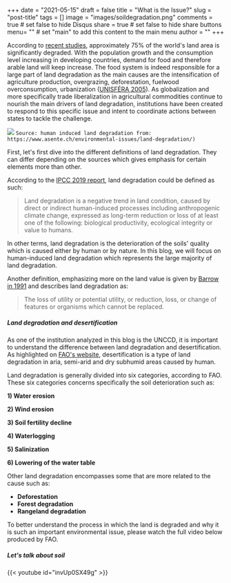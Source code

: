 +++
date = "2021-05-15"
draft = false
title = "What is the Issue?"
slug = "post-title"
tags = []
image = "images/soildegradation.png"
comments = true	# set false to hide Disqus
share = true	# set false to hide share buttons
menu= ""		# set "main" to add this content to the main menu
author = ""
+++


According to [recent studies](https://www.nationalgeographic.com/science/article/ipbes-land-degradation-environmental-damage-report-spd), approximately 75% of the world's land area is significantly degraded. With the population growth and the consumption level increasing in developing countries, demand for food and therefore arable land will keep increase. The food system is indeed responsible for a large part of land degradation as the main causes are the intensification of agriculture production, overgrazing, deforestation, fuelwood overconsumption, urbanization ([UNISFÉRA 2005](http://hubrural.org/IMG/pdf/unisfera_from_boom_to_dust.pdf)). As globalization and more specifically trade liberalization in agricultural commodities continue to nourish the main drivers of land degradation, institutions have been created to respond to this specific issue and intent to coordinate actions between states to tackle the challenge. 

![](images/soildegradation.png)
`Source: human induced land degradation from: https://www.asente.ch/environmental-issues/land-degradation/)`

First, let's first dive into the different definitions of land degradation. They can differ depending on the sources which gives emphasis for certain elements more than other.

According to the [IPCC 2019 report](https://www.ipcc.ch/site/assets/uploads/sites/4/2019/11/07_Chapter-4.pdf), land degradation could be defined as such:

> Land degradation is a negative trend in land condition, caused by direct or indirect human-induced processes including anthropogenic climate change, expressed as long-term reduction or loss of at least one of the following: biological productivity, ecological integrity or value to humans.

In other terms, land degradation is the deterioration of the soils' quality which is caused either by human or by nature. In this blog, we will focus on human-induced land degradation which represents the large majority of land degradation.

Another definition, emphasizing more on the land value is given by [Barrow in 1991](https://www.cabdirect.org/cabdirect/abstract/19916778502) and describes land degradation as:

> The loss of utility or potential utility, or reduction, loss, or change of features or organisms which cannot be replaced. 

##### Land degradation and desertification

As one of the institution analyzed in this blog is the UNCCD, it is important to understand the difference between land degradation and desertification. As highlighted on [FAO's website](http://www.fao.org/3/v4360e/v4360e03.htm#:~:text=type%20of%20degradation.-,Types%20of%20land%20degradation%20assessed,lowering%20of%20the%20water%20table.), desertification is a type of land degradation in aria, semi-arid and dry subhumid areas caused by human. 

Land degradation is generally divided into six categories, according to FAO. These six categories concerns specifically the soil deterioration such as:

**1) Water erosion**

**2) Wind erosion**

**3) Soil fertility decline**

**4) Waterlogging**

**5) Salinization**

**6) Lowering of the water table**

Other land degradation encompasses some that are more related to the cause such as:
- **Deforestation**
- **Forest degradation**
- **Rangeland degradation**

To better understand the process in which the land is degraded and why it is such an important environmental issue, please watch the full video below produced by FAO. 
 
##### Let's talk about soil
{{< youtube id="invUp0SX49g" >}}
